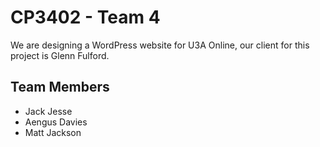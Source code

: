 # CP3402 - Team 4
We are designing a WordPress website for U3A Online, our client for this project is Glenn Fulford.

## Team Members
- Jack Jesse
- Aengus Davies
- Matt Jackson
